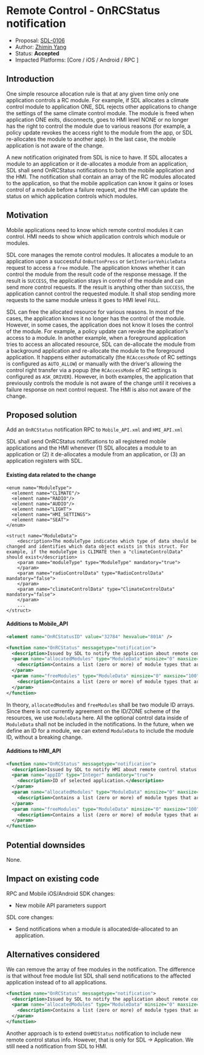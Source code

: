 # Remote Control - OnRCStatus notification

* Proposal: [SDL-0106](0106-remote-control-onRcStatus-notification.md)
* Author: [Zhimin Yang](https://github.com/yang1070)
* Status: **Accepted**
* Impacted Platforms: [Core / iOS / Android / RPC ]

## Introduction
One simple resource allocation rule is that at any given time only one application controls a RC module. For example, if SDL allocates a climate control module to application ONE, SDL rejects other applications to change the settings of the same climate control module. The module is freed when application ONE exits, disconnects, goes to HMI level NONE or no longer has the right to control the module due to various reasons (for example, a policy update revokes the access right to the module from the app, or SDL re-allocates the module to another app). In the last case, the mobile application is not aware of the change.


A new notification originated from SDL is nice to have. If SDL allocates a module to an application or it de-allocates a module from an application, SDL shall send OnRCStatus notifications to both the mobile application and the HMI. The notification shall contain an array of the RC modules allocated to the application, so that the mobile application can know it gains or loses control of a module before a failure request, and the HMI can update the status on which application controls which modules.

## Motivation

Mobile applications need to know which remote control modules it can control. HMI needs to show which application controls which module or modules.

SDL core manages the remote control modules. It allocates a module to an application upon a successful `OnButtonPress` or `SetInteriorVehicleData` request to access a `free` module. The application knows whether it can control the module from the result code of the response message. If the result is `SUCCESS`, the application stays in control of the module and can send more control requests. If the result is anything other than `SUCCESS`, the application cannot control the requested module. It shall stop sending more requests to the same module unless it goes to HMI level `FULL`. 

SDL can free the allocated resource for various reasons. In most of the cases, the application knows it no longer has the control of the module. However, in some cases, the application does not know it loses the control of the module. For example, a policy update can revoke the application's access to a module. In another example, when a foreground application tries to access an allocated resource, SDL can de-allocate the module from a background application and re-allocate the module to the foreground application. It happens either automatically (the `RCAccessMode` of RC settings is configured as `AUTO_ALLOW`) or manually with the driver's allowing the control right transfer via a popup (the `RCAccessMode` of RC settings is configured as `ASK_DRIVER`). However, in both examples, the application that previously controls the module is not aware of the change until it receives a failure response on next control request. The HMI is also not aware of the change.

## Proposed solution

Add an `OnRCStatus` notification RPC to `Mobile_API.xml` and `HMI_API.xml`

SDL shall send OnRCStatus notifications to all registered mobile applications and the HMI whenever (1) SDL allocates a module to an application or (2) it de-allocates a module from an application, or (3) an application registers with SDL.

#### Existing data related to the change
```
<enum name="ModuleType">
  <element name="CLIMATE"/>
  <element name="RADIO"/>
  <element name="AUDIO"/>
  <element name="LIGHT">
  <element name="HMI_SETTINGS">
  <element name="SEAT">
</enum>

<struct name="ModuleData">
    <description>The moduleType indicates which type of data should be changed and identifies which data object exists in this struct. For example, if the moduleType is CLIMATE then a "climateControlData" should exist</description>
    <param name="moduleType" type="ModuleType" mandatory="true">
    </param>
    <param name="radioControlData" type="RadioControlData" mandatory="false">
    </param>
    <param name="climateControlData" type="ClimateControlData" mandatory="false">
    </param>
    ...
</struct>
```

#### Additions to Mobile_API

```xml
<element name="OnRCStatusID" value="32784" hexvalue="801A" />

<function name="OnRCStatus" messagetype="notification">
  <description>Issued by SDL to notify the application about remote control status change on SDL</description>
  <param name="allocatedModules" type="ModuleData" minsize="0" maxsize="100" array="true" mandatory="true">
    <description>Contains a list (zero or more) of module types that are allocated to the application.</description>
  </param>
  <param name="freeModules" type="ModuleData" minsize="0" maxsize="100" array="true" mandatory="true">
    <description>Contains a list (zero or more) of module types that are free to access for the application.</description>
  </param>    
</function>
```
In theory, ```allocatedModules``` and ```freeModules``` shall be two module ID arrays. Since there is not currently agreement on the ID/ZONE scheme of the resources, we use `ModuleData` here. All the optional control data inside of `ModuleData` shall not be included in the notifications. In the future, when we define an ID for a module, we can extend `ModuleData` to include the module ID, without a breaking change.

#### Additions to HMI_API
```xml
<function name="OnRCStatus" messagetype="notification">
  <description>Issued by SDL to notify HMI about remote control status change on SDL</description>
  <param name="appID" type="Integer" mandatory="true">
    <description>ID of selected application.</description>
  </param>
  <param name="allocatedModules" type="ModuleData" minsize="0" maxsize="100" array="true" mandatory="true">
    <description>Contains a list (zero or more) of module types that are allocated to the application.</description>
  </param>
  <param name="freeModules" type="ModuleData" minsize="0" maxsize="100" array="true" mandatory="true">
    <description>Contains a list (zero or more) of module types that are free to access for the application.</description>
  </param>    
</function>
```

## Potential downsides
None.

## Impact on existing code
RPC and Mobile iOS/Android SDK changes:
- New mobile API parameters support

SDL core changes:
- Send notifications when a module is allocated/de-allocated to an application.

## Alternatives considered
We can remove the array of free modules in the notification. The difference is that without free module list SDL shall send notifications to the affected application instead of to all applications.

```xml
<function name="OnRCStatus" messagetype="notification">
  <description>Issued by SDL to notify the application about remote control status change on SDL</description>
  <param name="allocatedModules" type="ModuleData" minsize="0" maxsize="100" array="true" mandatory="true">
    <description>Contains a list (zero or more) of module types that are allocated to the application.</description>
  </param>
</function>
```

Another approach is to extend `OnHMIStatus` notification to include new remote control status info. However, that is only for SDL -> Application. We still need a notification from SDL to HMI.
